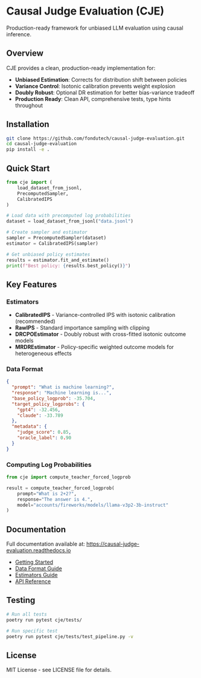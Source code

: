 # Causal Judge Evaluation (CJE)

Production-ready framework for unbiased LLM evaluation using causal inference.

## Overview

CJE provides a clean, production-ready implementation for:
- **Unbiased Estimation**: Corrects for distribution shift between policies
- **Variance Control**: Isotonic calibration prevents weight explosion  
- **Doubly Robust**: Optional DR estimation for better bias-variance tradeoff
- **Production Ready**: Clean API, comprehensive tests, type hints throughout

## Installation

```bash
git clone https://github.com/fondutech/causal-judge-evaluation.git
cd causal-judge-evaluation
pip install -e .
```

## Quick Start

```python
from cje import (
    load_dataset_from_jsonl,
    PrecomputedSampler,
    CalibratedIPS
)

# Load data with precomputed log probabilities
dataset = load_dataset_from_jsonl("data.jsonl")

# Create sampler and estimator
sampler = PrecomputedSampler(dataset)
estimator = CalibratedIPS(sampler)

# Get unbiased policy estimates
results = estimator.fit_and_estimate()
print(f"Best policy: {results.best_policy()}")
```

## Key Features

### Estimators
- **CalibratedIPS** - Variance-controlled IPS with isotonic calibration (recommended)
- **RawIPS** - Standard importance sampling with clipping
- **DRCPOEstimator** - Doubly robust with cross-fitted isotonic outcome models
- **MRDREstimator** - Policy-specific weighted outcome models for heterogeneous effects

### Data Format
```json
{
  "prompt": "What is machine learning?",
  "response": "Machine learning is...",
  "base_policy_logprob": -35.704,
  "target_policy_logprobs": {
    "gpt4": -32.456,
    "claude": -33.789
  },
  "metadata": {
    "judge_score": 0.85,
    "oracle_label": 0.90
  }
}
```

### Computing Log Probabilities
```python
from cje import compute_teacher_forced_logprob

result = compute_teacher_forced_logprob(
    prompt="What is 2+2?",
    response="The answer is 4.",
    model="accounts/fireworks/models/llama-v3p2-3b-instruct"
)
```

## Documentation

Full documentation available at: https://causal-judge-evaluation.readthedocs.io

- [Getting Started](docs/getting_started.rst)
- [Data Format Guide](docs/data_format.rst)
- [Estimators Guide](docs/estimators.rst)
- [API Reference](docs/api/)

## Testing

```bash
# Run all tests
poetry run pytest cje/tests/

# Run specific test
poetry run pytest cje/tests/test_pipeline.py -v
```

## License

MIT License - see LICENSE file for details.